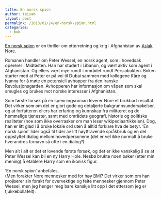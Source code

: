 ```yaml
---
title: En norsk spion
author: teisam
layout: post
permalink: /2013/01/24/en-norsk-spion.html
categories:
  - bok
---
```

[En norsk spion][1] er en thriller om etterretning og krig i Afghanistan av [Aslak Nore][2].

Romanen handler om Peter Wessel, en norsk agent, som i hovedsak opererer i Midtøsten. Han har studert i Libanon, og vært aktiv som agent i Afghanistan. Og ellers vært mye rundt i området rundt Persiabukten. Boken starter med at Peter er på vei til Dubai sammen med kollegene Kåre og Ivanna for å møte en potensiell avhopper fra den iranske Revolusjonsgarden. Avhopperen har informasjon om våpen som skal smugles og brukes mot norske interesser i Afghanistan.

Som første forsøk på en spenningsroman leverer Nore et brukbart resultat. Det virker som om det er gjort gode og detaljerte bakgrunnsundersøkelser, og at forfatteren ellers har erfaring og kunnskap fra militæret og de hemmelige tjenester, samt med områdets geografi, historie og politiske realiteter (noe som ikke overrasker om man leser wikipediaartikkelen). Dog, han er litt glad i å bruke lokale ord uten å alltid forklare hva de betyr. &#8216;En norsk spion&#8217; lider også til tider av litt høyttravende språkbruk og en del oppstyltet dialog mellom hovedpersonene (det er vel ikke normalt å bruke hverandres fornavn så ofte i en dialog?).

Men alt i alt er det et lovende første forsøk, og det er ikke vanskelig å se at Peter Wessel kan bli en ny Harry Hole. Nesbø brukte noen bøker (etter min mening) å etablere Harry som en ikonisk figur.

&#8216;En norsk spion&#8217; anbefales.  
(Men forakter Nore mennesker med for høy BMI? Det virker som om han projiserer sin forakt for overvektige og feite mennesker gjennom Peter Wessel, men jeg henger meg bare kanskje litt opp i det ettersom jeg er tjukkebollafeit).

 [1]: http://www.haugenbok.no/visverk.cfm?cid=239464
 [2]: http://no.wikipedia.org/wiki/Aslak_Nore
